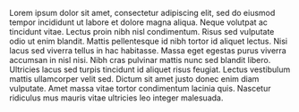 Lorem ipsum dolor sit amet, consectetur adipiscing elit, sed do eiusmod tempor
incididunt ut labore et dolore magna aliqua. Neque volutpat ac tincidunt vitae.
Lectus proin nibh nisl condimentum. Risus sed vulputate odio ut enim blandit.
Mattis pellentesque id nibh tortor id aliquet lectus. Nisi lacus sed viverra
tellus in hac habitasse. Massa eget egestas purus viverra accumsan in nisl nisi.
Nibh cras pulvinar mattis nunc sed blandit libero. Ultricies lacus sed turpis 
tincidunt id aliquet risus feugiat. Lectus vestibulum mattis ullamcorper velit sed.
Dictum sit amet justo donec enim diam vulputate. Amet massa vitae tortor condimentum
lacinia quis. Nascetur ridiculus mus mauris vitae ultricies leo integer malesuada.